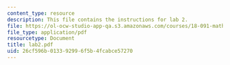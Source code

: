 ```yaml
---
content_type: resource
description: This file contains the instructions for lab 2.
file: https://ol-ocw-studio-app-qa.s3.amazonaws.com/courses/18-091-mathematical-exposition-spring-2005/26cf596b013392996f5b4fcabce57270_lab2.pdf
file_type: application/pdf
resourcetype: Document
title: lab2.pdf
uid: 26cf596b-0133-9299-6f5b-4fcabce57270
---
```


